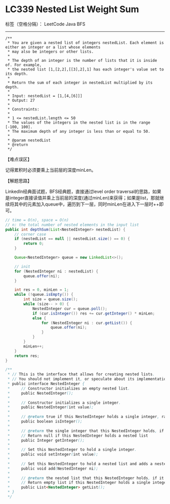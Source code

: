 # LC339 Nested List Weight Sum
标签（空格分隔）： LeetCode Java BFS

---
    /**
     * You are given a nested list of integers nestedList. Each element is either an integer or a list whose elements
     * may also be integers or other lists.
     *
     * The depth of an integer is the number of lists that it is inside of. For example,
     * the nested list [1,[2,2],[[3],2],1] has each integer's value set to its depth.
     *
     * Return the sum of each integer in nestedList multiplied by its depth.
     *
     * Input: nestedList = [1,[4,[6]]]
     * Output: 27
     *
     * Constraints:
     *
     * 1 <= nestedList.length <= 50
     * The values of the integers in the nested list is in the range [-100, 100].
     * The maximum depth of any integer is less than or equal to 50.
     *
     * @param nestedList
     * @return
     */

【难点误区】

记得累积时必须要乘上当前层的深度minLen。

【解题思路】

LinkedIn经典面试题，BFS经典题，直接通过level order traversal的思路，如果是integer直接读值并乘上当前层的深度(通过minLen)来获得；如果是list，那就继续将其中的元素加入queue中，遍历到下一层，同时minLen在进入下一层时++即可。

```java
// time = O(n), space = O(n)
// n: the total number of nested elements in the input list
public int depthSum(List<NestedInteger> nestedList) {
    // corner case
    if (nestedList == null || nestedList.size() == 0) {
        return 0;
    }

    Queue<NestedInteger> queue = new LinkedList<>();

    // init
    for (NestedInteger ni : nestedList) {
        queue.offer(ni);
    }

    int res = 0, minLen = 1;
    while (!queue.isEmpty()) {
        int size = queue.size();
        while (size-- > 0) {
            NestedInteger cur = queue.poll();
            if (cur.isInteger()) res += cur.getInteger() * minLen;
            else {
                for (NestedInteger ni : cur.getList()) {
                    queue.offer(ni);
                }
            }
        }
        minLen++;
    }
    return res;
}

/**
 * // This is the interface that allows for creating nested lists.
 * // You should not implement it, or speculate about its implementation
 * public interface NestedInteger {
 *     // Constructor initializes an empty nested list.
 *     public NestedInteger();
 *
 *     // Constructor initializes a single integer.
 *     public NestedInteger(int value);
 *
 *     // @return true if this NestedInteger holds a single integer, rather than a nested list.
 *     public boolean isInteger();
 *
 *     // @return the single integer that this NestedInteger holds, if it holds a single integer
 *     // Return null if this NestedInteger holds a nested list
 *     public Integer getInteger();
 *
 *     // Set this NestedInteger to hold a single integer.
 *     public void setInteger(int value);
 *
 *     // Set this NestedInteger to hold a nested list and adds a nested integer to it.
 *     public void add(NestedInteger ni);
 *
 *     // @return the nested list that this NestedInteger holds, if it holds a nested list
 *     // Return empty list if this NestedInteger holds a single integer
 *     public List<NestedInteger> getList();
 * }
 */
```

